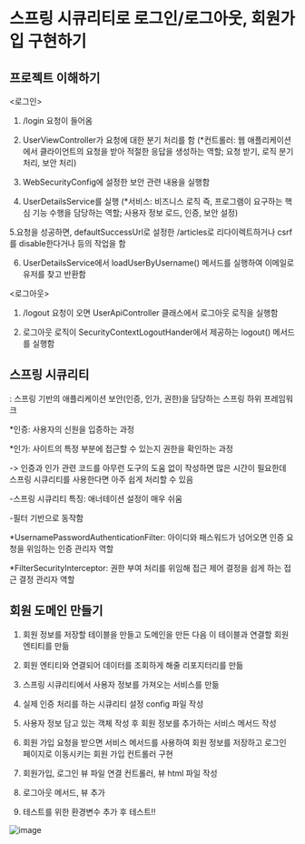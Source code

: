 # 스프링 시큐리티로 로그인/로그아웃, 회원가입 구현하기

## 프로젝트 이해하기

<로그인>

1. /login 요청이 들어옴
   
2. UserViewController가 요청에 대한 분기 처리를 함 (*컨트롤러: 웹 애플리케이션에서 클라이언트의 요청을 받아 적절한 응답을 생성하는 역할; 요청 받기, 로직 분기 처리, 보안 처리)
   
3. WebSecurityConfig에 설정한 보안 관련 내용을 실행함
   
4. UserDetailsService를 실행 (*서비스: 비즈니스 로직 즉, 프로그램이 요구하는 핵심 기능 수행을 담당하는 역할; 사용자 정보 로드, 인증, 보안 설정)
   
5.요청을 성공하면, defaultSuccessUrl로 설정한 /articles로 리다이렉트하거나 csrf를 disable한다거나 등의 작업을 함
   
6. UserDetailsService에서 loadUserByUsername() 메서드를 실행하여 이메일로 유저를 찾고 반환함

<로그아웃>

1. /logout 요청이 오면 UserApiController 클래스에서 로그아웃 로직을 실행함

2. 로그아웃 로직이 SecurityContextLogoutHander에서 제공하는 logout() 메서드를 실행함

## 스프링 시큐리티

: 스프링 기반의 애플리케이션 보안(인증, 인가, 권한)을 담당하는 스프링 하위 프레임워크

*인증: 사용자의 신원을 입증하는 과정

*인가: 사이트의 특정 부분에 접근할 수 있는지 권한을 확인하는 과정

-> 인증과 인가 관련 코드를 아무런 도구의 도움 없이 작성하면 많은 시간이 필요한데 스프링 시큐리티를 사용한다면 아주 쉽게 처리할 수 있음

-스프링 시큐리티 특징: 애너테이션 설정이 매우 쉬움

-필터 기반으로 동작함

*UsernamePasswordAuthenticationFilter: 아이디와 패스워드가 넘어오면 인증 요청을 위임하는 인증 관리자 역할

*FilterSecurityInterceptor: 권한 부여 처리를 위임해 접근 제어 결정을 쉽게 하는 접근 결정 관리자 역할 

## 회원 도메인 만들기 

1. 회원 정보를 저장할 테이블을 만들고 도메인을 만든 다음 이 테이블과 연결할 회원 엔티티를 만듦

2. 회원 엔티티와 연결되어 데이터를 조회하게 해줄 리포지터리를 만듦

3. 스프링 시큐리티에서 사용자 정보를 가져오는 서비스를 만듦

4. 실제 인증 처리를 하는 시큐리티 설정 config 파일 작성

5. 사용자 정보 담고 있는 객체 작성 후 회원 정보를 추가하는 서비스 메서드 작성

6. 회원 가입 요청을 받으면 서비스 메서드를 사용하여 회원 정보를 저장하고 로그인 페이지로 이동시키는 회원 가입 컨트롤러 구현

7. 회원가입, 로그인 뷰 파일 연결 컨트롤러, 뷰 html 파일 작성

8. 로그아웃 메서드, 뷰 추가

9. 테스트를 위한 환경변수 추가 후 테스트!!

![image](https://github.com/user-attachments/assets/4c782f49-0815-4c35-acb4-17ae2f9aa28b)

